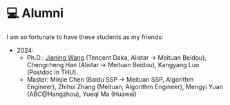 # 💻 Alumni
I am so fortunate to have these students as my friends:
- 2024:
    - Ph.D.: [Jianing Wang](https://wjn1996.github.io/) (Tencent Daka, Alistar -> Meituan Beidou), Chengcheng Han (Alistar -> Meituan Beidou), Kangyang Luo (Postdoc in THU).
    - Master: Minjie Chen (Baidu SSP -> Meituan SSP, Algorithm Engineer), Zhihui Zhang (Meituan, Algorithm Engineer), Mengyi Yuan (ABC@Hangzhou), Yueqi Ma (Huawei)